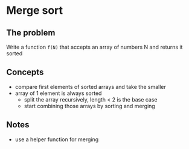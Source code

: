 # Merge sort

## The problem

Write a function `f(N)` that accepts an array of numbers N and returns it sorted

## Concepts
- compare first elements of sorted arrays and take the smaller
- array of 1 element is always sorted
  - split the array recursively, length < 2 is the base case
  - start combining those arrays by sorting and merging

## Notes
- use a helper function for merging